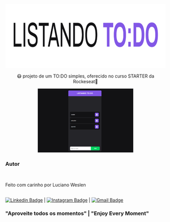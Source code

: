 <p align="center">
  <img src="assets/images/logo.png" height="200" alt="TO:DO" />
</p>

<p align="center">
    😷 projeto de um TO:DO simples, oferecido no curso STARTER da Rockeseat🧤
</p>

<p align="center">
  <img src="assets/images/screenshot.png" height="200" width="300" alt="TO:DO" />
</p>

### Autor

<a href="https://www.linkedin.com/in/lucianoweslen11">
 <img style="border-radius: 50%;" src="https://avatars3.githubusercontent.com/u/36344130?s=460&u=c03adb35932d058c93acd9239818628a661b8597&v=4" width="100px;" alt=""/>
</a>

Feito com carinho por Luciano Weslen

<br/>[![Linkedin Badge](https://img.shields.io/badge/-Linkedin-blue?style=flat-square&logo=Linkedin&logoColor=white&link=https://www.linkedin.com/in/lucianoweslen11/)](Linkedin)
|
[![Instagram Badge](https://img.shields.io/badge/-Instagram-critical?style=flat-square&logo=instagram&logoColor=white&link=https://www.instagram.com/lucianoweslen11/)](https://www.instagram.com/lucianoweslen11/)
|
[![Gmail Badge](https://img.shields.io/badge/-luciano.weslen11@gmail.com-c14438?style=flat-square&logo=Gmail&logoColor=white&link=mailto:tgmarinho@gmail.com)](mailto:luciano.weslen11@gmail.com)

### "Aproveite todos os momentos" | "Enjoy Every Moment"
